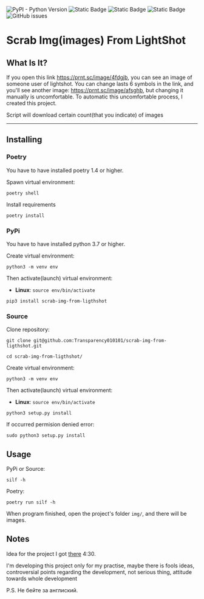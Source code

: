 ![PyPI - Python Version](https://img.shields.io/pypi/pyversions/poetry)
![Static Badge](https://img.shields.io/badge/poetry-1.4%2B-green)
![Static Badge](https://img.shields.io/badge/only_linux_support-green)
![Static Badge](https://img.shields.io/badge/pass_tests-none-red)
![GitHub issues](https://img.shields.io/github/issues-raw/Transparency010101/scrab-img-from-ligthshot)


# Scrab Img(images) From LightShot

## What Is It?
If you open this link https://prnt.sc/image/4fdgjb, you can see an image of someone user of lightshot.
You can change lasts 6 symbols in the link, and you'll see another image: https://prnt.sc/image/afsghb,
but changing it manually is uncomfortable. To automatic this uncomfortable process, I created this project.

Script will download certain count(that you indicate) of images
___

## Installing

### Poetry
You have to have installed poetry 1.4 or higher.

Spawn virtual environment:
```
poetry shell 
```

Install requirements
```
poetry install
```

### PyPi
You have to have installed python 3.7 or higher. 

Create virtual environment: 
```
python3 -m venv env 
```

Then activate(launch) virtual environment: 
- **Linux**: `source env/bin/activate`

```
pip3 install scrab-img-from-ligthshot
```


### Source
Clone repository:
```
git clone git@github.com:Transparency010101/scrab-img-from-ligthshot.git
```

```
cd scrab-img-from-ligthshot/
```

Create virtual environment: 
```
python3 -m venv env 
```

Then activate(launch) virtual environment: 
- **Linux**: `source env/bin/activate`

```
python3 setup.py install
```
If occurred permision denied error:
```
sudo python3 setup.py install
```
## Usage

PyPi or Source:
```
silf -h
```

Poetry:
```
poetry run silf -h
```
When program finished, open the project's folder `img/`, and there will be images.

## Notes
Idea for the project I got [there](https://www.youtube.com/watch?v=OUki27mlwOw) 4:30.

I'm developing this project only for my practise, maybe there is fools ideas,
controversial points regarding the development, not serious thing, attitude towards whole development

P.S. Не бейте за англиский.
